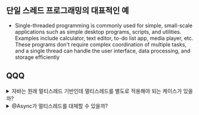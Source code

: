 ## 단일 스레드 프로그래밍의 대표적인 예
- Single-threaded programming is commonly used for simple, small-scale applications such as simple desktop programs, scripts, and utilities. Examples include calculator, text editor, to-do list app, media player, etc. These programs don't require complex coordination of multiple tasks, and a single thread can handle the user interface, data processing, and storage efficiently

## QQQ
<details>
    <summary>자바는 원래 멀티스레드 기반인데 멀티스레드를 별도로 적용해야 되는 케이스가 있을까?</summary>

- multithreading can be used to improve the overall performance of an application by allowing it to perform multiple tasks simultaneously, such as downloading multiple files simultaneously.
For example, instead of downloading each file one at a time and waiting for each download to complete before starting the next, you can use multiple threads to download multiple files at the same time. This can significantly reduce the overall time required to complete all the downloads.
In Java, you can use the java.util.concurrent package to create and manage threads, or you can use executors, thread pools, and other concurrency utilities to manage a group of threads. You can also use the @Async annotation in Spring framework to make a method run in a separate thread asynchronously.

</details>
<details>
    <summary>@Async가 멀티스레드를 대체할 수 있을까?</summary>

-  The "@Async" annotation in Java can be used to run methods asynchronously in a separate thread, but it won't necessarily replace multi-threading entirely.
The "@Async" annotation is used to indicate that a method should be executed asynchronously in a different thread, often managed by a task executor. This can be useful for running time-consuming or blocking operations, such as database queries or I/O operations, in the background, so that the main thread isn't blocked and can continue to process other tasks.
However, simply annotating a method with "@Async" does not guarantee that it will run in a separate thread. It still depends on the implementation and configuration of the task executor that manages the asynchronous method execution.
In summary, the "@Async" annotation provides a convenient way to run methods asynchronously, but it may not be suitable for all multi-threading scenarios and should be used with caution.
</details>
